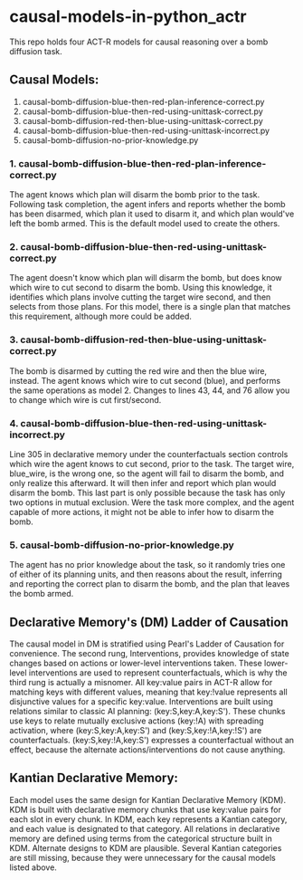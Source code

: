 # causal-models-in-python_actr

This repo holds four ACT-R models for causal reasoning over a bomb diffusion task.

## Causal Models:

1. causal-bomb-diffusion-blue-then-red-plan-inference-correct.py
2. causal-bomb-diffusion-blue-then-red-using-unittask-correct.py
3. causal-bomb-diffusion-red-then-blue-using-unittask-correct.py
4. causal-bomb-diffusion-blue-then-red-using-unittask-incorrect.py
5. causal-bomb-diffusion-no-prior-knowledge.py

### 1. causal-bomb-diffusion-blue-then-red-plan-inference-correct.py
The agent knows which plan will disarm the bomb prior to the task. Following task completion, the agent infers and reports whether the bomb has been disarmed, which plan it used to disarm it, and which plan would've left the bomb armed. This is the default model used to create the others.

### 2. causal-bomb-diffusion-blue-then-red-using-unittask-correct.py
The agent doesn't know which plan will disarm the bomb, but does know which wire to cut second to disarm the bomb. Using this knowledge, it identifies which plans involve cutting the target wire second, and then selects from those plans. For this model, there is a single plan that matches this requirement, although more could be added.

### 3. causal-bomb-diffusion-red-then-blue-using-unittask-correct.py
The bomb is disarmed by cutting the red wire and then the blue wire, instead. The agent knows which wire to cut second (blue), and performs the same operations as model 2. Changes to lines 43, 44, and 76 allow you to change which wire is cut first/second.

### 4. causal-bomb-diffusion-blue-then-red-using-unittask-incorrect.py
Line 305 in declarative memory under the counterfactuals section controls which wire the agent knows to cut second, prior to the task. The target wire, blue_wire, is the wrong one, so the agent will fail to disarm the bomb, and only realize this afterward. It will then infer and report which plan would disarm the bomb. This last part is only possible because the task has only two options in mutual exclusion. Were the task more complex, and the agent capable of more actions, it might not be able to infer how to disarm the bomb.

### 5. causal-bomb-diffusion-no-prior-knowledge.py
The agent has no prior knowledge about the task, so it randomly tries one of either of its planning units, and then reasons about the result, inferring and reporting the correct plan to disarm the bomb, and the plan that leaves the bomb armed.

## Declarative Memory's (DM) Ladder of Causation
The causal model in DM is stratified using Pearl's Ladder of Causation for convenience. The second rung, Interventions, provides knowledge of state changes based on actions or lower-level interventions taken. These lower-level interventions are used to represent counterfactuals, which is why the third rung is actually a misnomer. All key:value pairs in ACT-R allow for matching keys with different values, meaning that key:!value represents all disjunctive values for a specific key:value. Interventions are built using relations similar to classic AI planning: (key:S,key:A,key:S'). These chunks use keys to relate mutually exclusive actions (key:!A) with spreading activation, where (key:S,key:A,key:S') and (key:S,key:!A,key:!S') are counterfactuals. (key:S,key:!A,key:S') expresses a counterfactual without an effect, because the alternate actions/interventions do not cause anything. 

## Kantian Declarative Memory:
Each model uses the same design for Kantian Declarative Memory (KDM).
KDM is built with declarative memory chunks that use key:value pairs for each slot in every chunk.
In KDM, each key represents a Kantian category, and each value is designated to that category.
All relations in declarative memory are defined using terms from the categorical structure built in KDM. Alternate designs to KDM are plausible. Several Kantian categories are still missing, because they were unnecessary for the causal models listed above.
